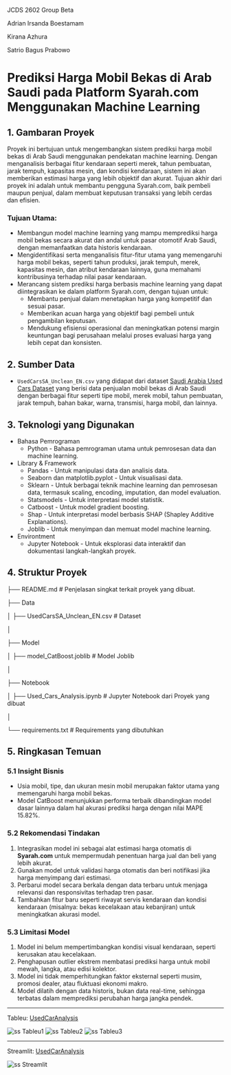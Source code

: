 JCDS 2602 Group Beta

Adrian Irsanda Boestamam

Kirana Azhura

Satrio Bagus Prabowo

# **Prediksi Harga Mobil Bekas di Arab Saudi pada Platform Syarah.com Menggunakan Machine Learning**

## 1. Gambaran Proyek
Proyek ini bertujuan untuk mengembangkan sistem prediksi harga mobil bekas di Arab Saudi menggunakan pendekatan machine learning. Dengan menganalisis berbagai fitur kendaraan seperti merek, tahun pembuatan, jarak tempuh, kapasitas mesin, dan kondisi kendaraan, sistem ini akan memberikan estimasi harga yang lebih objektif dan akurat. Tujuan akhir dari proyek ini adalah untuk membantu pengguna Syarah.com, baik pembeli maupun penjual, dalam membuat keputusan transaksi yang lebih cerdas dan efisien.

### Tujuan Utama:
- Membangun model machine learning yang mampu memprediksi harga mobil bekas secara akurat dan andal untuk pasar otomotif Arab Saudi, dengan memanfaatkan data historis kendaraan.
- Mengidentifikasi serta menganalisis fitur-fitur utama yang memengaruhi harga mobil bekas, seperti tahun produksi, jarak tempuh, merek, kapasitas mesin, dan atribut kendaraan lainnya, guna memahami kontribusinya terhadap nilai pasar kendaraan.
- Merancang sistem prediksi harga berbasis machine learning yang dapat diintegrasikan ke dalam platform Syarah.com, dengan tujuan untuk:
    + Membantu penjual dalam menetapkan harga yang kompetitif dan sesuai pasar.
    + Memberikan acuan harga yang objektif bagi pembeli untuk pengambilan keputusan.
    + Mendukung efisiensi operasional dan meningkatkan potensi margin keuntungan bagi perusahaan melalui proses evaluasi harga yang lebih cepat dan konsisten.

## 2. Sumber Data
- `UsedCarsSA_Unclean_EN.csv` yang didapat dari dataset [Saudi Arabia Used Cars Dataset](https://www.kaggle.com/datasets/turkibintalib/saudi-arabia-used-cars-dataset) yang berisi data penjualan mobil bekas di Arab Saudi dengan berbagai fitur seperti tipe mobil, merek mobil, tahun pembuatan, jarak tempuh, bahan bakar, warna, transmisi, harga mobil, dan lainnya.

## 3. Teknologi yang Digunakan
- Bahasa Pemrograman
    + Python - Bahasa pemrograman utama untuk pemrosesan data dan machine learning.
- Library & Framework
    + Pandas - Untuk manipulasi data dan analisis data.
    + Seaborn dan matplotlib.pyplot - Untuk visualisasi data.
    + Sklearn - Untuk berbagai teknik machine learning dan pemrosesan data, termasuk scaling, encoding, imputation, dan model evaluation.
    + Statsmodels - Untuk interpretasi model statistik.
    + Catboost - Untuk model gradient boosting.
    + Shap - Untuk interpretasi model berbasis SHAP (Shapley Additive Explanations).
    + Joblib - Untuk menyimpan dan memuat model machine learning.
- Environtment
    + Jupyter Notebook - Untuk eksplorasi data interaktif dan dokumentasi langkah-langkah proyek.

## 4. Struktur Proyek
├── README.md # Penjelasan singkat terkait proyek yang dibuat.

├── Data

│ ├── UsedCarsSA_Unclean_EN.csv # Dataset

│

├── Model

│ ├── model_CatBoost.joblib # Model Joblib

│

├── Notebook

│ ├── Used_Cars_Analysis.ipynb # Jupyter Notebook dari Proyek yang dibuat

│

└── requirements.txt # Requirements yang dibutuhkan

## 5. Ringkasan Temuan
### 5.1 Insight Bisnis
- Usia mobil, tipe, dan ukuran mesin mobil merupakan faktor utama yang memengaruhi harga mobil bekas.
- Model CatBoost menunjukkan performa terbaik dibandingkan model dasar lainnya dalam hal akurasi prediksi harga dengan nilai MAPE 15.82%.


### 5.2 Rekomendasi Tindakan 

1. Integrasikan model ini sebagai alat estimasi harga otomatis di **Syarah.com** untuk mempermudah penentuan harga jual dan beli yang lebih akurat.
2. Gunakan model untuk validasi harga otomatis dan beri notifikasi jika harga menyimpang dari estimasi.
3. Perbarui model secara berkala dengan data terbaru untuk menjaga relevansi dan responsivitas terhadap tren pasar.
4. Tambahkan fitur baru seperti riwayat servis kendaraan dan kondisi kendaraan (misalnya: bekas kecelakaan atau kebanjiran) untuk meningkatkan akurasi model.

### 5.3 Limitasi Model

1. Model ini belum mempertimbangkan kondisi visual kendaraan, seperti kerusakan atau kecelakaan.
2. Penghapusan outlier ekstrem membatasi prediksi harga untuk mobil mewah, langka, atau edisi kolektor.
3. Model ini tidak memperhitungkan faktor eksternal seperti musim, promosi dealer, atau fluktuasi ekonomi makro.
4. Model dilatih dengan data historis, bukan data real-time, sehingga terbatas dalam memprediksi perubahan harga jangka pendek.

---

Tableu: [UsedCarAnalysis](https://public.tableau.com/app/profile/satrio.prabowo/viz/UsedCarAnalysis-SyarahDashboard/Dashboard13?publish=yes )

![ss Tableu1](https://github.com/PurwadhikaDev/BetaGroup_JC_DS_FT_BSD_26_FinalProject/blob/main/Gambar%20Tableu/WhatsApp%20Image%202025-07-16%20at%2022.48.44_ffd1e29d.jpg)
![ss Tableu2](https://github.com/PurwadhikaDev/BetaGroup_JC_DS_FT_BSD_26_FinalProject/blob/main/Gambar%20Tableu/WhatsApp%20Image%202025-07-16%20at%2022.48.58_cce7a8d6.jpg)
![ss Tableu3](https://github.com/PurwadhikaDev/BetaGroup_JC_DS_FT_BSD_26_FinalProject/blob/main/Gambar%20Tableu/WhatsApp%20Image%202025-07-16%20at%2022.49.49_23c7ce9f.jpg)

---
Streamlit: [UsedCarAnalysis](https://betagroupjcdsftbsd26finalprojectgit-rxh9ycuj7yqnycydcxzbav.streamlit.app/)

![ss Streamlit](https://github.com/PurwadhikaDev/BetaGroup_JC_DS_FT_BSD_26_FinalProject/blob/main/Gambar%20Streamlit/WhatsApp%20Image%202025-07-16%20at%2023.29.31_51d2bdff.jpg)
